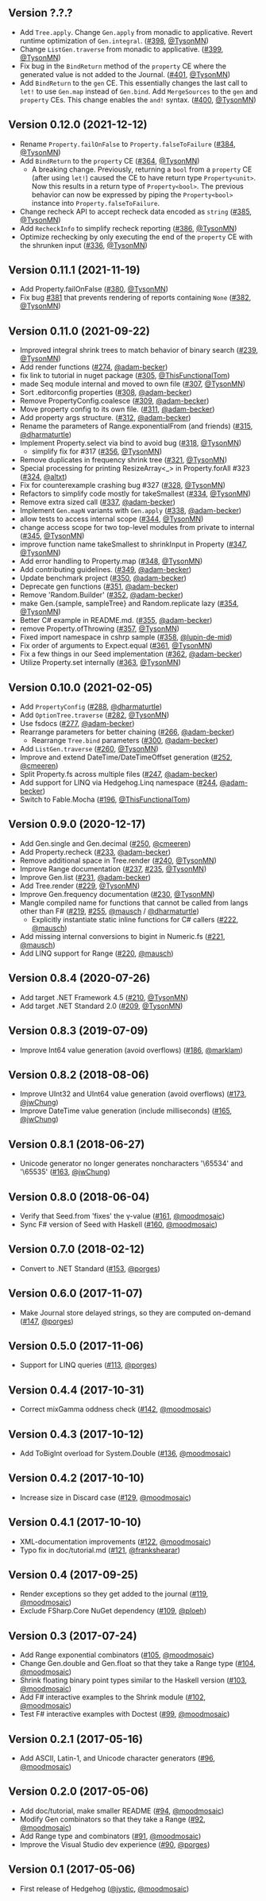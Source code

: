 ## Version ?.?.?

- Add `Tree.apply`. Change `Gen.apply` from monadic to applicative. Revert runtime optimization of `Gen.integral`. ([#398][398], [@TysonMN][TysonMN])
- Change `ListGen.traverse` from monadic to applicative. ([#399][399], [@TysonMN][TysonMN])
- Fix bug in the `BindReturn` method of the `property` CE where the generated value is not added to the Journal. ([#401][401], [@TysonMN][TysonMN])
- Add `BindReturn` to the `gen` CE. This essentially changes the last call to `let!` to use `Gen.map` instead of `Gen.bind`. Add `MergeSources` to the `gen` and `property` CEs.  This change enables the `and!` syntax. ([#400][400], [@TysonMN][TysonMN])

## Version 0.12.0 (2021-12-12)

- Rename `Property.failOnFalse` to `Property.falseToFailure` ([#384][384], [@TysonMN][TysonMN])
- Add `BindReturn` to the `property` CE ([#364][364], [@TysonMN][TysonMN])
  - A breaking change.  Previously, returning a `bool` from a `property` CE (after using `let!`) caused the CE to have return type `Property<unit>`.  Now this results in a return type of `Property<bool>`.  The previous behavior can now be expressed by piping the `Property<bool>` instance into `Property.falseToFailure`.
- Change recheck API to accept recheck data encoded as `string` ([#385][385], [@TysonMN][TysonMN])
- Add `RecheckInfo` to simplify recheck reporting ([#386][386], [@TysonMN][TysonMN])
- Optimize rechecking by only executing the end of the `property` CE with the shrunken input ([#336][336], [@TysonMN][TysonMN])

## Version 0.11.1 (2021-11-19)

- Add Property.failOnFalse ([#380][380], [@TysonMN][TysonMN])
- Fix bug [#381][381] that prevents rendering of reports containing `None` ([#382][382], [@TysonMN][TysonMN])

## Version 0.11.0 (2021-09-22)

- Improved integral shrink trees to match behavior of binary search ([#239][239], [@TysonMN][TysonMN])
- Add render functions ([#274][274], [@adam-becker][adam-becker])
- fix link to tutorial in nuget package ([#305][305], [@ThisFunctionalTom][ThisFunctionalTom])
- made Seq module internal and moved to own file ([#307][307], [@TysonMN][TysonMN])
- Sort .editorconfig properties ([#308][308], [@adam-becker][adam-becker])
- Remove PropertyConfig.coalesce ([#309][309], [@adam-becker][adam-becker])
- Move property config to its own file. ([#311][311], [@adam-becker][adam-becker])
- Add property args structure. ([#312][312], [@adam-becker][adam-becker])
- Rename the parameters of Range.exponentialFrom (and friends) ([#315][315], [@dharmaturtle][dharmaturtle])
- Implement Property.select via bind to avoid bug ([#318][318], [@TysonMN][TysonMN])
  - simplify fix for #317 ([#356][356], [@TysonMN][TysonMN])
- Remove duplicates in frequency shrink tree ([#321][321], [@TysonMN][TysonMN])
- Special processing for printing ResizeArray<_> in Property.forAll #323 ([#324][324], [@altxt][altxt])
- Fix for counterexample crashing bug #327 ([#328][328], [@TysonMN][TysonMN])
- Refactors to simplify code mostly for takeSmallest ([#334][334], [@TysonMN][TysonMN])
- Remove extra sized call ([#337][337], [@adam-becker][adam-becker])
- Implement `Gen.mapN` variants with `Gen.apply` ([#338][338], [@adam-becker][adam-becker])
- allow tests to access internal scope ([#344][344], [@TysonMN][TysonMN])
- change access scope for two top-level modules from private to internal ([#345][345], [@TysonMN][TysonMN])
- improve function name takeSmallest to shrinkInput in Property ([#347][347], [@TysonMN][TysonMN])
- Add error handling to Property.map ([#348][348], [@TysonMN][TysonMN])
- Add contributing guidelines. ([#349][349], [@adam-becker][adam-becker])
- Update benchmark project ([#350][350], [@adam-becker][adam-becker])
- Deprecate gen functions ([#351][351], [@adam-becker][adam-becker])
- Remove 'Random.Builder' ([#352][352], [@adam-becker][adam-becker])
- make Gen.{sample, sampleTree} and Random.replicate lazy ([#354][354], [@TysonMN][TysonMN])
- Better C# example in README.md. ([#355][355], [@adam-becker][adam-becker])
- remove Property.ofThrowing ([#357][357], [@TysonMN][TysonMN])
- Fixed import namespace in cshrp sample ([#358][358], [@lupin-de-mid][lupin-de-mid])
- Fix order of arguments to Expect.equal ([#361][361], [@TysonMN][TysonMN])
- Fix a few things in our Seed implementation ([#362][362], [@adam-becker][adam-becker])
- Utilize Property.set internally ([#363][363], [@TysonMN][TysonMN])

## Version 0.10.0 (2021-02-05)

- Add `PropertyConfig` ([#288][288], [@dharmaturtle][dharmaturtle])
- Add `OptionTree.traverse` ([#282][282], [@TysonMN][TysonMN])
- Use fsdocs ([#277][277], [@adam-becker][adam-becker])
- Rearrange parameters for better chaining ([#266][266], [@adam-becker][adam-becker])
  - Rearrange `Tree.bind` parameters ([#300][300], [@adam-becker][adam-becker])
- Add `ListGen.traverse` ([#260][260], [@TysonMN][TysonMN])
- Improve and extend DateTime/DateTimeOffset generation ([#252][252], [@cmeeren][cmeeren])
- Split Property.fs across multiple files ([#247][247], [@adam-becker][adam-becker])
- Add support for LINQ via Hedgehog.Linq namespace ([#244][244], [@adam-becker][adam-becker])
- Switch to Fable.Mocha ([#196][196], [@ThisFunctionalTom][ThisFunctionalTom])

## Version 0.9.0 (2020-12-17)

- Add Gen.single and Gen.decimal ([#250][250], [@cmeeren][cmeeren])
- Add Property.recheck ([#233][233], [@adam-becker][adam-becker])
- Remove additional space in Tree.render ([#240][240], [@TysonMN][TysonMN])
- Improve Range documentation ([#237][237], [#235][235], [@TysonMN][TysonMN])
- Improve Gen.list ([#231][231], [@adam-becker][adam-becker])
- Add Tree.render ([#229][229], [@TysonMN][TysonMN])
- Improve Gen.frequency documentation ([#230][230], [@TysonMN][TysonMN])
- Mangle compiled name for functions that cannot be called from langs other than F# ([#219][219], [#255][255], [@mausch][mausch] / [@dharmaturtle][dharmaturtle])
  - Explicitly instantiate static inline functions for C# callers ([#222][222], [@mausch][mausch])
- Add missing internal conversions to bigint in Numeric.fs ([#221][221], [@mausch][mausch])
- Add LINQ support for Range ([#220][220], [@mausch][mausch])

## Version 0.8.4 (2020-07-26)

- Add target .NET Framework 4.5 ([#210][210], [@TysonMN][TysonMN])
- Add target .NET Standard 2.0 ([#209][209], [@TysonMN][TysonMN])

## Version 0.8.3 (2019-07-09)

- Improve Int64 value generation (avoid overflows) ([#186][186], [@marklam][marklam])

## Version 0.8.2 (2018-08-06)

- Improve UInt32 and UInt64 value generation (avoid overflows) ([#173][173], [@jwChung][jwChung])
- Improve DateTime value generation (include milliseconds) ([#165][165], [@jwChung][jwChung])

## Version 0.8.1 (2018-06-27)

- Unicode generator no longer generates noncharacters '\65534' and '\65535' ([#163][163], [@jwChung][jwChung])

## Version 0.8.0 (2018-06-04)

- Verify that Seed.from 'fixes' the γ-value ([#161][161], [@moodmosaic][moodmosaic])
- Sync F# version of Seed with Haskell ([#160][160], [@moodmosaic][moodmosaic])

## Version 0.7.0 (2018-02-12)

- Convert to .NET Standard ([#153][153], [@porges][porges])

## Version 0.6.0 (2017-11-07)

- Make Journal store delayed strings, so they are computed on-demand ([#147][147], [@porges][porges])

## Version 0.5.0 (2017-11-06)

- Support for LINQ queries ([#113][113], [@porges][porges])

## Version 0.4.4 (2017-10-31)

- Correct mixGamma oddness check ([#142][142], [@moodmosaic][moodmosaic])

## Version 0.4.3 (2017-10-12)

- Add ToBigInt overload for System.Double ([#136][136], [@moodmosaic][moodmosaic])

## Version 0.4.2 (2017-10-10)

- Increase size in Discard case ([#129][129], [@moodmosaic][moodmosaic])

## Version 0.4.1 (2017-10-10)

- XML-documentation improvements ([#122][122], [@moodmosaic][moodmosaic])
- Typo fix in doc/tutorial.md ([#121][121], [@frankshearar][frankshearar])

## Version 0.4 (2017-09-25)

- Render exceptions so they get added to the journal ([#119][119], [@moodmosaic][moodmosaic])
- Exclude FSharp.Core NuGet dependency ([#109][109], [@ploeh][ploeh])

## Version 0.3 (2017-07-24)

- Add Range exponential combinators ([#105][105], [@moodmosaic][moodmosaic])
- Change Gen.double and Gen.float so that they take a Range type ([#104][104], [@moodmosaic][moodmosaic])
- Shrink floating binary point types similar to the Haskell version ([#103][103], [@moodmosaic][moodmosaic])
- Add F# interactive examples to the Shrink module ([#102][102], [@moodmosaic][moodmosaic])
- Test F# interactive examples with Doctest ([#99][99], [@moodmosaic][moodmosaic])

## Version 0.2.1 (2017-05-16)

- Add ASCII, Latin-1, and Unicode character generators ([#96][96], [@moodmosaic][moodmosaic])

## Version 0.2.0 (2017-05-06)

- Add doc/tutorial, make smaller README ([#94][94], [@moodmosaic][moodmosaic])
- Modify Gen combinators so that they take a Range ([#92][92], [@moodmosaic][moodmosaic])
- Add Range type and combinators ([#91][91], [@moodmosaic][moodmosaic])
- Improve the Visual Studio dev experience ([#90][90], [@porges][porges])

## Version 0.1 (2017-05-06)

- First release of Hedgehog ([@jystic][jystic], [@moodmosaic][moodmosaic])

[altxt]:
  https://github.com/altxt
[lupin-de-mid]:
  https://github.com/lupin-de-mid
[ThisFunctionalTom]:
  https://github.com/ThisFunctionalTom
[dharmaturtle]:
  https://github.com/dharmaturtle
[cmeeren]:
  https://github.com/cmeeren
[adam-becker]:
  https://github.com/adam-becker
[TysonMN]:
  https://github.com/TysonMN
[mausch]:
  https://github.com/mausch
[frankshearar]:
  https://github.com/frankshearar
[jystic]:
  https://github.com/jystic
[jwChung]:
  https://github.com/jwChung
[marklam]:
  https://github.com/marklam
[moodmosaic]:
  https://github.com/moodmosaic
[ploeh]:
  https://github.com/ploeh
[porges]:
  https://github.com/porges

[401]:
  https://github.com/hedgehogqa/fsharp-hedgehog/pull/401
[400]:
  https://github.com/hedgehogqa/fsharp-hedgehog/pull/400
[399]:
  https://github.com/hedgehogqa/fsharp-hedgehog/pull/399
[398]:
  https://github.com/hedgehogqa/fsharp-hedgehog/pull/398
[386]:
  https://github.com/hedgehogqa/fsharp-hedgehog/pull/386
[385]:
  https://github.com/hedgehogqa/fsharp-hedgehog/pull/385
[384]:
  https://github.com/hedgehogqa/fsharp-hedgehog/pull/384
[382]:
  https://github.com/hedgehogqa/fsharp-hedgehog/pull/382
[381]:
  https://github.com/hedgehogqa/fsharp-hedgehog/pull/381
[380]:
  https://github.com/hedgehogqa/fsharp-hedgehog/pull/380
[364]:
  https://github.com/hedgehogqa/fsharp-hedgehog/pull/364
[363]:
  https://github.com/hedgehogqa/fsharp-hedgehog/pull/363
[362]:
  https://github.com/hedgehogqa/fsharp-hedgehog/pull/362
[361]:
  https://github.com/hedgehogqa/fsharp-hedgehog/pull/361
[358]:
  https://github.com/hedgehogqa/fsharp-hedgehog/pull/358
[357]:
  https://github.com/hedgehogqa/fsharp-hedgehog/pull/357
[356]:
  https://github.com/hedgehogqa/fsharp-hedgehog/pull/356
[355]:
  https://github.com/hedgehogqa/fsharp-hedgehog/pull/355
[354]:
  https://github.com/hedgehogqa/fsharp-hedgehog/pull/354
[352]:
  https://github.com/hedgehogqa/fsharp-hedgehog/pull/352
[351]:
  https://github.com/hedgehogqa/fsharp-hedgehog/pull/351
[350]:
  https://github.com/hedgehogqa/fsharp-hedgehog/pull/350
[349]:
  https://github.com/hedgehogqa/fsharp-hedgehog/pull/349
[348]:
  https://github.com/hedgehogqa/fsharp-hedgehog/pull/348
[347]:
  https://github.com/hedgehogqa/fsharp-hedgehog/pull/347
[345]:
  https://github.com/hedgehogqa/fsharp-hedgehog/pull/345
[344]:
  https://github.com/hedgehogqa/fsharp-hedgehog/pull/344
[338]:
  https://github.com/hedgehogqa/fsharp-hedgehog/pull/338
[337]:
  https://github.com/hedgehogqa/fsharp-hedgehog/pull/337
[336]:
  https://github.com/hedgehogqa/fsharp-hedgehog/pull/336
[334]:
  https://github.com/hedgehogqa/fsharp-hedgehog/pull/334
[328]:
  https://github.com/hedgehogqa/fsharp-hedgehog/pull/328
[324]:
  https://github.com/hedgehogqa/fsharp-hedgehog/pull/324
[321]:
  https://github.com/hedgehogqa/fsharp-hedgehog/pull/321
[318]:
  https://github.com/hedgehogqa/fsharp-hedgehog/pull/318
[315]:
  https://github.com/hedgehogqa/fsharp-hedgehog/pull/315
[312]:
  https://github.com/hedgehogqa/fsharp-hedgehog/pull/312
[311]:
  https://github.com/hedgehogqa/fsharp-hedgehog/pull/311
[309]:
  https://github.com/hedgehogqa/fsharp-hedgehog/pull/309
[308]:
  https://github.com/hedgehogqa/fsharp-hedgehog/pull/308
[307]:
  https://github.com/hedgehogqa/fsharp-hedgehog/pull/307
[305]:
  https://github.com/hedgehogqa/fsharp-hedgehog/pull/305
[300]:
  https://github.com/hedgehogqa/fsharp-hedgehog/pull/300
[288]:
  https://github.com/hedgehogqa/fsharp-hedgehog/pull/288
[282]:
  https://github.com/hedgehogqa/fsharp-hedgehog/pull/282
[277]:
  https://github.com/hedgehogqa/fsharp-hedgehog/pull/277
[274]:
  https://github.com/hedgehogqa/fsharp-hedgehog/pull/274
[269]:
  https://github.com/hedgehogqa/fsharp-hedgehog/pull/269
[266]:
  https://github.com/hedgehogqa/fsharp-hedgehog/pull/266
[260]:
  https://github.com/hedgehogqa/fsharp-hedgehog/pull/260
[255]:
  https://github.com/hedgehogqa/fsharp-hedgehog/pull/255
[252]:
  https://github.com/hedgehogqa/fsharp-hedgehog/pull/252
[250]:
  https://github.com/hedgehogqa/fsharp-hedgehog/pull/250
[247]:
  https://github.com/hedgehogqa/fsharp-hedgehog/pull/247
[244]:
  https://github.com/hedgehogqa/fsharp-hedgehog/pull/244
[240]:
  https://github.com/hedgehogqa/fsharp-hedgehog/pull/240
[239]:
  https://github.com/hedgehogqa/fsharp-hedgehog/pull/239
[237]:
  https://github.com/hedgehogqa/fsharp-hedgehog/pull/237
[235]:
  https://github.com/hedgehogqa/fsharp-hedgehog/pull/235
[233]:
  https://github.com/hedgehogqa/fsharp-hedgehog/pull/233
[231]:
  https://github.com/hedgehogqa/fsharp-hedgehog/pull/231
[230]:
  https://github.com/hedgehogqa/fsharp-hedgehog/pull/230
[229]:
  https://github.com/hedgehogqa/fsharp-hedgehog/pull/229
[222]:
  https://github.com/hedgehogqa/fsharp-hedgehog/pull/222
[221]:
  https://github.com/hedgehogqa/fsharp-hedgehog/pull/221
[220]:
  https://github.com/hedgehogqa/fsharp-hedgehog/pull/220
[219]:
  https://github.com/hedgehogqa/fsharp-hedgehog/pull/219
[210]:
  https://github.com/hedgehogqa/fsharp-hedgehog/pull/210
[209]:
  https://github.com/hedgehogqa/fsharp-hedgehog/pull/209
[196]:
  https://github.com/hedgehogqa/fsharp-hedgehog/pull/196
[186]:
  https://github.com/hedgehogqa/fsharp-hedgehog/pull/186
[173]:
  https://github.com/hedgehogqa/fsharp-hedgehog/pull/173
[165]:
  https://github.com/hedgehogqa/fsharp-hedgehog/pull/165
[163]:
  https://github.com/hedgehogqa/fsharp-hedgehog/pull/163
[161]:
  https://github.com/hedgehogqa/fsharp-hedgehog/pull/161
[160]:
  https://github.com/hedgehogqa/fsharp-hedgehog/pull/160
[153]:
  https://github.com/hedgehogqa/fsharp-hedgehog/pull/153
[147]:
  https://github.com/hedgehogqa/fsharp-hedgehog/pull/147
[142]:
  https://github.com/hedgehogqa/fsharp-hedgehog/pull/142
[136]:
  https://github.com/hedgehogqa/fsharp-hedgehog/pull/136
[129]:
  https://github.com/hedgehogqa/fsharp-hedgehog/pull/129
[122]:
  https://github.com/hedgehogqa/fsharp-hedgehog/pull/122
[121]:
  https://github.com/hedgehogqa/fsharp-hedgehog/pull/121
[119]:
  https://github.com/hedgehogqa/fsharp-hedgehog/pull/119
[113]:
  https://github.com/hedgehogqa/fsharp-hedgehog/pull/113
[109]:
  https://github.com/hedgehogqa/fsharp-hedgehog/pull/109
[105]:
  https://github.com/hedgehogqa/fsharp-hedgehog/pull/105
[104]:
  https://github.com/hedgehogqa/fsharp-hedgehog/pull/104
[103]:
  https://github.com/hedgehogqa/fsharp-hedgehog/pull/103
[102]:
  https://github.com/hedgehogqa/fsharp-hedgehog/pull/102
[99]:
  https://github.com/hedgehogqa/fsharp-hedgehog/pull/99
[96]:
  https://github.com/hedgehogqa/fsharp-hedgehog/pull/96
[94]:
  https://github.com/hedgehogqa/fsharp-hedgehog/pull/94
[92]:
  https://github.com/hedgehogqa/fsharp-hedgehog/pull/92
[91]:
  https://github.com/hedgehogqa/fsharp-hedgehog/pull/91
[90]:
  https://github.com/hedgehogqa/fsharp-hedgehog/pull/90
